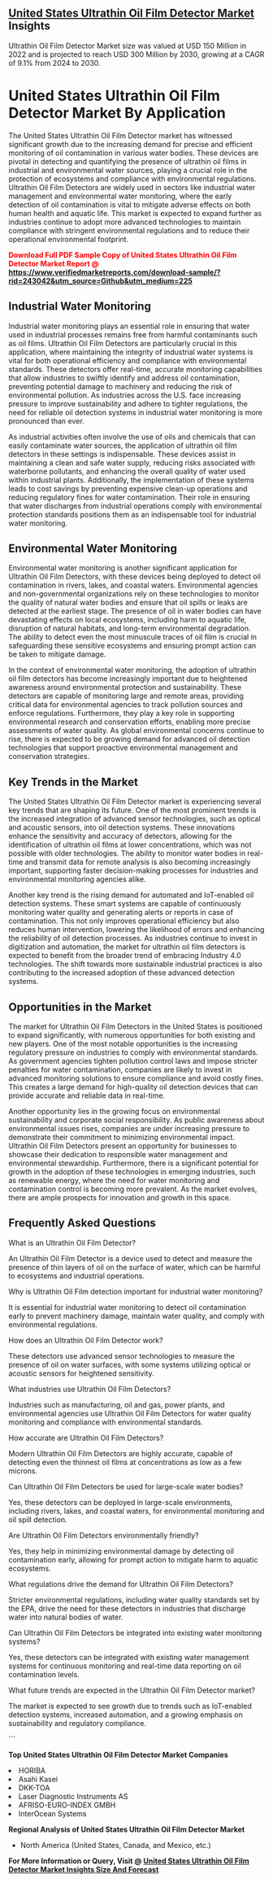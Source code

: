 <h2><a href="https://www.verifiedmarketreports.com/download-sample/?rid=243042&amp;utm_source=Github&amp;utm_medium=225" target="_blank">United States Ultrathin Oil Film Detector Market</a> Insights</h2><p>Ultrathin Oil Film Detector Market size was valued at USD 150 Million in 2022 and is projected to reach USD 300 Million by 2030, growing at a CAGR of 9.1% from 2024 to 2030.</p><p> <h1>United States Ultrathin Oil Film Detector Market By Application</h1> <p>The United States Ultrathin Oil Film Detector market has witnessed significant growth due to the increasing demand for precise and efficient monitoring of oil contamination in various water bodies. These devices are pivotal in detecting and quantifying the presence of ultrathin oil films in industrial and environmental water sources, playing a crucial role in the protection of ecosystems and compliance with environmental regulations. Ultrathin Oil Film Detectors are widely used in sectors like industrial water management and environmental water monitoring, where the early detection of oil contamination is vital to mitigate adverse effects on both human health and aquatic life. This market is expected to expand further as industries continue to adopt more advanced technologies to maintain compliance with stringent environmental regulations and to reduce their operational environmental footprint. <strong><p><span class=""><span style="color: #ff0000;"><strong>Download Full PDF Sample Copy of United States Ultrathin Oil Film Detector Market Report</strong> @ </span><a href="https://www.verifiedmarketreports.com/download-sample/?rid=243042&amp;utm_source=Github&amp;utm_medium=225" target="_blank">https://www.verifiedmarketreports.com/download-sample/?rid=243042&amp;utm_source=Github&amp;utm_medium=225</a></span></p></strong></p> <h2>Industrial Water Monitoring</h2> <p>Industrial water monitoring plays an essential role in ensuring that water used in industrial processes remains free from harmful contaminants such as oil films. Ultrathin Oil Film Detectors are particularly crucial in this application, where maintaining the integrity of industrial water systems is vital for both operational efficiency and compliance with environmental standards. These detectors offer real-time, accurate monitoring capabilities that allow industries to swiftly identify and address oil contamination, preventing potential damage to machinery and reducing the risk of environmental pollution. As industries across the U.S. face increasing pressure to improve sustainability and adhere to tighter regulations, the need for reliable oil detection systems in industrial water monitoring is more pronounced than ever.</p> <p>As industrial activities often involve the use of oils and chemicals that can easily contaminate water sources, the application of ultrathin oil film detectors in these settings is indispensable. These devices assist in maintaining a clean and safe water supply, reducing risks associated with waterborne pollutants, and enhancing the overall quality of water used within industrial plants. Additionally, the implementation of these systems leads to cost savings by preventing expensive clean-up operations and reducing regulatory fines for water contamination. Their role in ensuring that water discharges from industrial operations comply with environmental protection standards positions them as an indispensable tool for industrial water monitoring.</p> <h2>Environmental Water Monitoring</h2> <p>Environmental water monitoring is another significant application for Ultrathin Oil Film Detectors, with these devices being deployed to detect oil contamination in rivers, lakes, and coastal waters. Environmental agencies and non-governmental organizations rely on these technologies to monitor the quality of natural water bodies and ensure that oil spills or leaks are detected at the earliest stage. The presence of oil in water bodies can have devastating effects on local ecosystems, including harm to aquatic life, disruption of natural habitats, and long-term environmental degradation. The ability to detect even the most minuscule traces of oil film is crucial in safeguarding these sensitive ecosystems and ensuring prompt action can be taken to mitigate damage.</p> <p>In the context of environmental water monitoring, the adoption of ultrathin oil film detectors has become increasingly important due to heightened awareness around environmental protection and sustainability. These detectors are capable of monitoring large and remote areas, providing critical data for environmental agencies to track pollution sources and enforce regulations. Furthermore, they play a key role in supporting environmental research and conservation efforts, enabling more precise assessments of water quality. As global environmental concerns continue to rise, there is expected to be growing demand for advanced oil detection technologies that support proactive environmental management and conservation strategies.</p> <h2>Key Trends in the Market</h2> <p>The United States Ultrathin Oil Film Detector market is experiencing several key trends that are shaping its future. One of the most prominent trends is the increased integration of advanced sensor technologies, such as optical and acoustic sensors, into oil detection systems. These innovations enhance the sensitivity and accuracy of detectors, allowing for the identification of ultrathin oil films at lower concentrations, which was not possible with older technologies. The ability to monitor water bodies in real-time and transmit data for remote analysis is also becoming increasingly important, supporting faster decision-making processes for industries and environmental monitoring agencies alike.</p> <p>Another key trend is the rising demand for automated and IoT-enabled oil detection systems. These smart systems are capable of continuously monitoring water quality and generating alerts or reports in case of contamination. This not only improves operational efficiency but also reduces human intervention, lowering the likelihood of errors and enhancing the reliability of oil detection processes. As industries continue to invest in digitization and automation, the market for ultrathin oil film detectors is expected to benefit from the broader trend of embracing Industry 4.0 technologies. The shift towards more sustainable industrial practices is also contributing to the increased adoption of these advanced detection systems.</p> <h2>Opportunities in the Market</h2> <p>The market for Ultrathin Oil Film Detectors in the United States is positioned to expand significantly, with numerous opportunities for both existing and new players. One of the most notable opportunities is the increasing regulatory pressure on industries to comply with environmental standards. As government agencies tighten pollution control laws and impose stricter penalties for water contamination, companies are likely to invest in advanced monitoring solutions to ensure compliance and avoid costly fines. This creates a large demand for high-quality oil detection devices that can provide accurate and reliable data in real-time.</p> <p>Another opportunity lies in the growing focus on environmental sustainability and corporate social responsibility. As public awareness about environmental issues rises, companies are under increasing pressure to demonstrate their commitment to minimizing environmental impact. Ultrathin Oil Film Detectors present an opportunity for businesses to showcase their dedication to responsible water management and environmental stewardship. Furthermore, there is a significant potential for growth in the adoption of these technologies in emerging industries, such as renewable energy, where the need for water monitoring and contamination control is becoming more prevalent. As the market evolves, there are ample prospects for innovation and growth in this space.</p> <h2>Frequently Asked Questions</h2> <p>What is an Ultrathin Oil Film Detector?</p> <p>An Ultrathin Oil Film Detector is a device used to detect and measure the presence of thin layers of oil on the surface of water, which can be harmful to ecosystems and industrial operations.</p> <p>Why is Ultrathin Oil Film detection important for industrial water monitoring?</p> <p>It is essential for industrial water monitoring to detect oil contamination early to prevent machinery damage, maintain water quality, and comply with environmental regulations.</p> <p>How does an Ultrathin Oil Film Detector work?</p> <p>These detectors use advanced sensor technologies to measure the presence of oil on water surfaces, with some systems utilizing optical or acoustic sensors for heightened sensitivity.</p> <p>What industries use Ultrathin Oil Film Detectors?</p> <p>Industries such as manufacturing, oil and gas, power plants, and environmental agencies use Ultrathin Oil Film Detectors for water quality monitoring and compliance with environmental standards.</p> <p>How accurate are Ultrathin Oil Film Detectors?</p> <p>Modern Ultrathin Oil Film Detectors are highly accurate, capable of detecting even the thinnest oil films at concentrations as low as a few microns.</p> <p>Can Ultrathin Oil Film Detectors be used for large-scale water bodies?</p> <p>Yes, these detectors can be deployed in large-scale environments, including rivers, lakes, and coastal waters, for environmental monitoring and oil spill detection.</p> <p>Are Ultrathin Oil Film Detectors environmentally friendly?</p> <p>Yes, they help in minimizing environmental damage by detecting oil contamination early, allowing for prompt action to mitigate harm to aquatic ecosystems.</p> <p>What regulations drive the demand for Ultrathin Oil Film Detectors?</p> <p>Stricter environmental regulations, including water quality standards set by the EPA, drive the need for these detectors in industries that discharge water into natural bodies of water.</p> <p>Can Ultrathin Oil Film Detectors be integrated into existing water monitoring systems?</p> <p>Yes, these detectors can be integrated with existing water management systems for continuous monitoring and real-time data reporting on oil contamination levels.</p> <p>What future trends are expected in the Ultrathin Oil Film Detector market?</p> <p>The market is expected to see growth due to trends such as IoT-enabled detection systems, increased automation, and a growing emphasis on sustainability and regulatory compliance.</p> ```</p><p><strong>Top United States Ultrathin Oil Film Detector Market Companies</strong></p><div data-test-id=""><p><li>HORIBA</li><li> Asahi Kasei</li><li> DKK-TOA</li><li> Laser Diagnostic Instruments AS</li><li> AFRISO-EURO-INDEX GMBH</li><li> InterOcean Systems</li></p><div><strong>Regional Analysis of&nbsp;United States Ultrathin Oil Film Detector Market</strong></div><ul><li dir="ltr"><p dir="ltr">North America&nbsp;(United States, Canada, and Mexico, etc.)</p></li></ul><p><strong>For More Information or Query, Visit @&nbsp;</strong><strong><a href="https://www.verifiedmarketreports.com/product/ultrathin-oil-film-detector-market/?utm_source=Github&amp;utm_medium=225" target="_blank">United States Ultrathin Oil Film Detector Market Insights Size And Forecast</a></strong></p></div>
